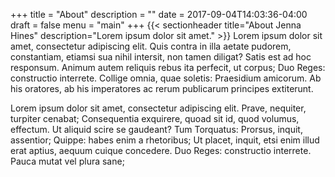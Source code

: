 +++
title = "About"
description = "" 
date = 2017-09-04T14:03:36-04:00
draft = false
menu = "main"
+++
{{< sectionheader 
    title="About Jenna Hines" 
    description="Lorem ipsum dolor sit amet."
    >}}
Lorem ipsum dolor sit amet, consectetur adipiscing elit. Quis contra in illa aetate pudorem, constantiam, etiamsi sua nihil intersit, non tamen diligat? Satis est ad hoc responsum. Animum autem reliquis rebus ita perfecit, ut corpus; Duo Reges: constructio interrete. Collige omnia, quae soletis: Praesidium amicorum. Ab his oratores, ab his imperatores ac rerum publicarum principes extiterunt.

Lorem ipsum dolor sit amet, consectetur adipiscing elit. Prave, nequiter, turpiter cenabat; Consequentia exquirere, quoad sit id, quod volumus, effectum. Ut aliquid scire se gaudeant? Tum Torquatus: Prorsus, inquit, assentior; Quippe: habes enim a rhetoribus; Ut placet, inquit, etsi enim illud erat aptius, aequum cuique concedere. Duo Reges: constructio interrete. Pauca mutat vel plura sane;